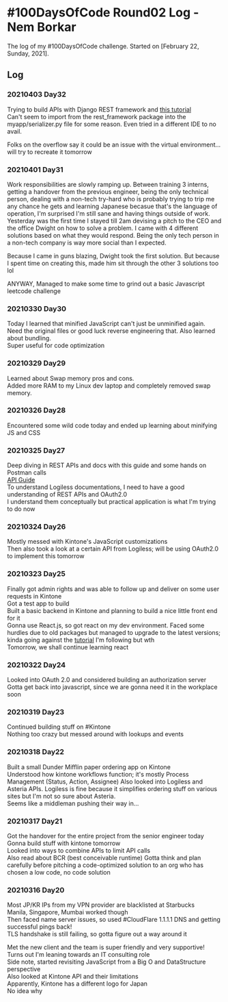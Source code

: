 # #100DaysOfCode Round02 Log - Nem Borkar

The log of my #100DaysOfCode challenge. Started on [February 22, Sunday, 2021].

## Log

### 20210403 Day32

Trying to build APIs with Django REST framework and [this tutorial](https://medium.com/swlh/build-your-first-rest-api-with-django-rest-framework-e394e39a482c)  
Can't seem to import from the rest_framework package into the myapp/serializer.py file for some reason. Even tried in a different IDE to no avail.  

Folks on the overflow say it could be an issue with the virtual environment... will try to recreate it tomorrow  

### 20210401 Day31

Work responsibilities are slowly ramping up. Between training 3 interns, getting a handover from the previous engineer, being the only technical person, dealing with a non-tech try-hard who is probably trying to trip me any chance he gets and learning Japanese becasue that's the language of operation, I'm surprised I'm still sane and having things outside of work. Yesterday was the first time I stayed till 2am devising a pitch to the CEO and the office Dwight on how to solve a problem. I came with 4 different solutions based on what they would respond. Being the only tech person in a non-tech company is way more social than I expected.  

Because I came in guns blazing, Dwight took the first solution. But because I spent time on creating this, made him sit through the other 3 solutions too lol  

ANYWAY, Managed to make some time to grind out a basic Javascript leetcode challenge  


### 20210330 Day30

Today I learned that minified JavaScript can't just be unminified again.  
Need the original files or good luck reverse engineering that. Also learned about bundling.  
Super useful for code optimization  


### 20210329 Day29

Learned about Swap memory pros and cons.  
Added more RAM to my Linux dev laptop and completely removed swap memory.  


### 20210326 Day28

Encountered some wild code today and ended up learning about minifying JS and CSS  

### 20210325 Day27
Deep diving in REST APIs and docs with this guide and some hands on Postman calls  
[API Guide](https://idratherbewriting.com/learnapidoc/)  
To understand Logiless documentations, I need to have a good understanding of REST APIs and OAuth2.0  
I understand them conceptually but practical application is what I'm trying to do now  


### 20210324 Day26

Mostly messed with Kintone's JavaScript customizations  
Then also took a look at a certain API from Logiless; will be using OAuth2.0 to implement this tomorrow  


### 20210323 Day25

Finally got admin rights and was able to follow up and deliver on some user requests in Kintone  
Got a test app to build  
Built a basic backend in Kintone and planning to build a nice little front end for it  
Gonna use React.js, so got react on my dev environment. Faced some hurdles due to old packages but managed to upgrade to the latest versions; kinda going against the [tutorial](https://www.youtube.com/watch?v=Ke90Tje7VS0) I'm following but wth  
Tomorrow, we shall continue learning react


### 20210322 Day24
Looked into OAuth 2.0 and considered building an authorization server  
Gotta get back into javascript, since we are gonna need it in the workplace soon  


### 20210319 Day23

Continued building stuff on #Kintone  
Nothing too crazy but messed around with lookups and events  

### 20210318 Day22
Built a small Dunder Mifflin paper ordering app on Kintone  
Understood how kintone workflows function; it's mostly Process Management (Status, Action, Assignee)
Also looked into Logiless and Asteria APIs. Logiless is fine because it simplifies ordering stuff on various sites but I'm not so sure about Asteria.  
Seems like a middleman pushing their way in...


### 20210317 Day21
Got the handover for the entire project from the senior engineer today  
Gonna build stuff with kintone tomorrow  
Looked into ways to combine APIs to limit API calls  
Also read about BCR (best conceivable runtime)
Gotta think and plan carefully before pitching a code-optimized solution to an org who has chosen a low code, no code solution  


### 20210316 Day20
Most JP/KR IPs from my VPN provider are blacklisted at Starbucks  
Manila, Singapore, Mumbai worked though  
Then faced name server issues, so used #CloudFlare 1.1.1.1 DNS and getting successful pings back!  
TLS handshake is still failing, so gotta figure out a way around it  

Met the new client and the team is super friendly and very supportive!  
Turns out I'm leaning towards an IT consulting role  
Side note, started revisiting JavaScript from a Big O and DataStructure perspective  
Also looked at Kintone API and their limitations  
Apparently, Kintone has a different logo for Japan  
No idea why  
